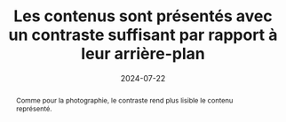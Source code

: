 ---
title: Les contenus sont présentés avec un contraste suffisant par rapport à leur arrière-plan
abstract: Comme pour la photographie, le contraste rend plus lisible le contenu représenté.
categories: 
    - "mise en forme"
agrege: O4177-E057
opquast: '4 177'
indiceebook: '057'
description: "Règle n°57"
before: "056"
weight: "57"
after: "058"
actif: '1'
layout: rules
date: 2024-07-22
tags: 
    - "accessibilité"
    - "Utilisabilité"
objectif: 
    - "Permettre une bonne lisibilité des contenus."
    - "Limiter la charge cognitive lors de la consultation."
    - "Améliorer l’accessibilité des contenus aux personnes handicapées."
Meo: 
    - "Veiller à conserver un ratio de contraste minimal de 3:1 entre le texte et son arrière-plan, tel qu'il peut être mesuré via l'algorithme WCAG2.0"
Controle: 
    - "Soit en amont (au moment de la conception du livre numérique)&nbsp;: Repérer les contenus dont la différence de contraste/luminosité avec leur arrière-plan est potentiellement insuffisante ; Utiliser un outil du type Colour Contrast Analyzer pour calculer le ratio de contraste&nbsp;: cliquer sur Luminosité et relever la couleur du premier plan puis celle du second plan dans les champs dédiés ; Vérifier que le ratio de contraste relevé est supérieur ou égal à 3:1"
    - "Soit en aval&nbsp;: Utiliser ACE et son rapport d’erreur. Vérifier le cas échéant l’onglet « Erreurs » et chercher « color-contrast ». Suivre la procédure décrite ci-dessus. "
    - ""
epubcheck: 
ace: true
humancheck: true
ReadiumGoToolkit: 
Source: 
    - "Opquast"
Referentiel: 
    - "[Web Content Accessibility Guidelines (WCAG) 1.4.3 Contrast (Minimum) (Level AA)](https://www.w3.org/Translations/WCAG22-fr/#contrast-minimum)"
steps: 
    - "Projet éditorial"
    - ""
---